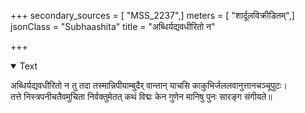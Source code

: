 +++
secondary_sources = [ "MSS_2237",]
meters = [ "शार्दूलविक्रीडितम्",]
jsonClass = "Subhaashita"
title = "अब्धिर्यद्यवधीरितो न"

+++

<details open><summary>Text</summary>

अब्धिर्यद्यवधीरितो न तु तदा तस्मान्निपीयाम्बुदैर् वान्तान् याचसि काकुभिर्जललवानुत्तानचञ्चूपुटः।  
तत्ते निस्त्रपनीचतैवमुचिता निर्वक्तुमेतत् कथं विद्मः केन गुणेन मानिषु पुनः सारङ्ग संगीयते॥
</details>
